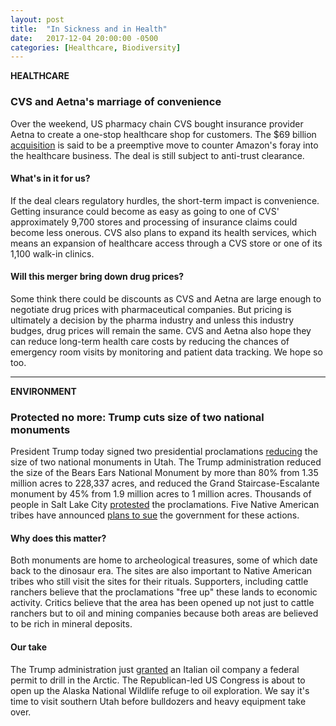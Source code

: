 ```yaml
---
layout: post
title:  "In Sickness and in Health"
date:   2017-12-04 20:00:00 -0500
categories: [Healthcare, Biodiversity]
---
```


**HEALTHCARE**

### CVS and Aetna's marriage of convenience

Over the weekend, US pharmacy chain CVS bought insurance provider Aetna to create a one-stop healthcare shop for customers. The $69 billion [acquisition](https://www.usatoday.com/story/money/2017/12/03/cvs-buying-aetna-deal-valued-69-billion-reports/917685001/) is said to be a preemptive move to counter Amazon's foray into the healthcare business. The deal is still subject to anti-trust clearance.

#### What's in it for us?

If the deal clears regulatory hurdles, the short-term impact is convenience. Getting insurance could become as easy as going to one of CVS' approximately 9,700 stores and processing of insurance claims could become less onerous. CVS also plans to expand its health services, which means an expansion of healthcare access through a CVS store or one of its 1,100 walk-in clinics.

#### Will this merger bring down drug prices?

Some think there could be discounts as CVS and Aetna are large enough to negotiate drug prices with pharmaceutical companies. But pricing is ultimately a decision by the pharma industry and unless this industry budges, drug prices will remain the same. CVS and Aetna also hope they can reduce long-term health care costs by reducing the chances of emergency room visits by monitoring and patient data tracking. We hope so too.

* * *

**ENVIRONMENT**

### Protected no more: Trump cuts size of two national monuments

President Trump today signed two presidential proclamations [reducing](http://www.cnn.com/2017/12/04/politics/utah-monuments-trump-weir/index.html) the size of two national monuments in Utah. The Trump administration reduced the size of the Bears Ears National Monument by more than 80% from 1.35 million acres to 228,337 acres, and reduced the Grand Staircase-Escalante monument by 45% from 1.9 million acres to 1 million acres. Thousands of people in Salt Lake City  [protested](http://www.sltrib.com/news/politics/2017/12/04/thousands-of-protesters-in-utah-decry-hatch-trump-and-the-revision-of-national-monuments/) the proclamations. Five Native American tribes have announced [plans to sue](https://www.washingtonpost.com/politics/trump-scales-back-two-huge-national-monuments-in-utah-drawing-praise-and-protests/2017/12/04/758c85c6-d908-11e7-b1a8-62589434a581_story.html?utm_term=.e4c3a66ba664) the government for these actions.

#### Why does this matter?

Both monuments are home to archeological treasures, some of which date back to the dinosaur era. The sites are also important to Native American tribes who still visit the sites for their rituals. Supporters, including cattle ranchers believe that the proclamations "free up" these lands to economic activity. Critics believe that the area has been opened up not just to cattle ranchers but to oil and mining companies because both areas are believed to be rich in mineral deposits.

#### Our take

The Trump administration just [granted](http://abcnews.go.com/US/wireStory/eni-receives-federal-permit-us-arctic-offshore-drilling-51442959) an Italian oil company a federal permit to drill in the Arctic. The Republican-led US Congress is about to open up the Alaska National Wildlife refuge to oil exploration. We say it's time to visit southern Utah before bulldozers and heavy equipment take over.
